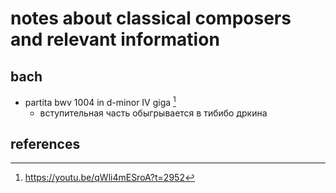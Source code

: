 # notes about classical composers and relevant information

## bach

- partita bwv 1004 in d-minor IV giga [^1]
  - вступительная часть обыгрывается в тибибо дркина


## references

[^1]: https://youtu.be/qWli4mESroA?t=2952
